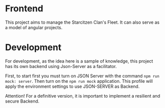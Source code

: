 # Frontend

This project aims to manage the Starcitzen Clan's Fleet.
It can also serve as a model of angular projects.


# Development
For development, as the idea here is a sample of knowledge, this project has its own backend using Json-Server as a facilitator.

First, to start first you must turn on JSON Server with the command `npm run mock: server`.
Then turn on the `npm run mock` application. This profile will apply the environment settings to use JSON-SERVER as Backend.

Attention! For a definitive version, it is important to implement a resilient and secure Backend.

